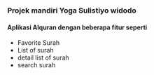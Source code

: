 ### Projek mandiri Yoga Sulistiyo widodo ###
#### Aplikasi Alquran dengan beberapa fitur seperti ####
 - Favorite Surah
 - List of surah
 - detail list of surah
 - search surah
